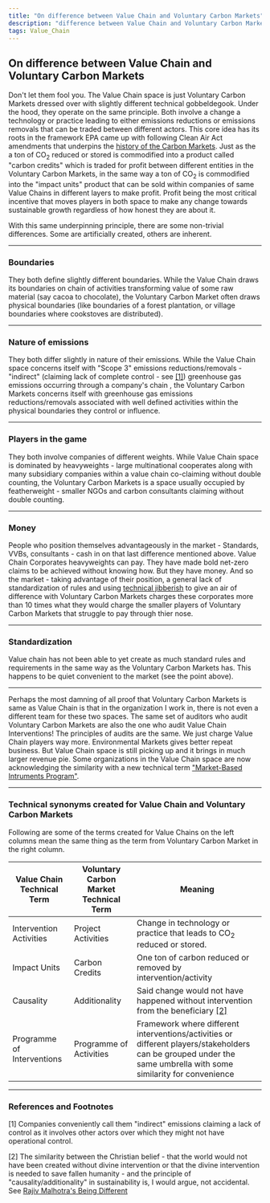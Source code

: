 ```yaml
---
title: "On difference between Value Chain and Voluntary Carbon Markets"
description: "difference between Value Chain and Voluntary Carbon Market"
tags: Value_Chain 
---
```


## On difference between Value Chain and Voluntary Carbon Markets

Don't let them fool you. The Value Chain space is just Voluntary Carbon Markets dressed over with slightly different technical gobbeldegook. Under the hood, they operate on the same principle. Both involve a change a technology or practice leading to either emissions reductions or emissions removals that can be traded between different actors. This core idea has its roots in the framework EPA came up with following Clean Air Act amendments that underpins the [history of the Carbon Markets](https://interactive.carbonbrief.org/carbon-offsets-2023/timeline.html). Just as the a ton of CO<sub>2</sub> reduced or stored is commodified into a product called "carbon credits" which is traded for profit between different entities in the Voluntary Carbon Markets, in the same way a ton of CO<sub>2</sub> is commodified into the "impact units" product that can be sold within companies of same Value Chains in different layers to make profit. Profit being the most critical incentive that moves players in both space to make any change towards sustainable growth regardless of how honest they are about it.

With this same underpinning principle, there are some non-trivial  differences. Some are artificially created, others are inherent.

---

### Boundaries

They both define slightly different boundaries. While the Value Chain draws its boundaries on chain of activities transforming value of some raw material (say cacoa to chocolate), the Voluntary Carbon Market often draws physical boundaries (like boundaries of a forest plantation, or village boundaries where cookstoves are distributed). 

---

### Nature of emissions

They both differ slightly in nature of their emissions. While the Value Chain space concerns itself with "Scope 3" emissions reductions/removals - "indirect" (claiming lack of complete control - see [[1]](#1)) greenhouse gas emissions occurring through a company's chain , the Voluntary Carbon Markets concerns itself with greenhouse gas emissions reductions/removals associated with well defined activities within the physical boundaries they control or influence. 

---

### Players in the game

They both involve companies of different weights. While Value Chain space is dominated by heavyweights - large multinational cooperates along with many subsidiary companies within a value chain co-claiming without double counting, the Voluntary Carbon Markets is a space usually occupied by featherweight - smaller NGOs and carbon consultants claiming without double counting. 

---

### Money

People who position themselves advantageously in the market - Standards, VVBs, consultants - cash in on that last difference mentioned above. Value Chain Corporates heavyweights can pay. They have made bold net-zero claims to be achieved without knowing how. But they have money. And so the market - taking advantage of their position, a general lack of standardization of rules and using [technical jibberish](https://karbonmanthan.github.io/2025/06/23/On-Carbon-Market-jargon.html) to give an air of difference with Voluntary Carbon Markets charges these corporates more than 10 times what they would charge the smaller players of Voluntary Carbon Markets that struggle to pay through thier nose.

---

### Standardization 

Value chain has not been able to yet create as much standard rules and requirements in the same way as the Voluntary Carbon Markets has. This happens to be quiet convenient to the market (see the point above).

---

Perhaps the most damning of all proof that Voluntary Carbon Markets is same as Value Chain is that in the organization I work in, there is not even a different team for these two spaces. The same set of auditors who audit Voluntary Carbon Markets are also the one who audit Value Chain Interventions! The principles of audits are the same. We just charge Value Chain players way more. Environmental Markets gives better repeat business. But Value Chain space is still picking up and it brings in much larger revenue pie. Some organizations in the Value Chain space are now acknowledging the similarity with a new technical term ["Market-Based Intruments Program"](https://valuechangeinitiative.com/workstreams/market-based-instruments-program/).

---

### Technical synonyms created for Value Chain and Voluntary Carbon Markets

Following are some of the terms created for Value Chains on the left columns mean the same thing as the term from Voluntary Carbon Market in the right column.


| **Value Chain Technical Term** | **Voluntary Carbon Market Technical Term** | **Meaning** |
| ----------------------- | ----------------------- | ----------------------------------------------------------------------------------------------------------------------------------------- |
| Intervention Activities | Project Activities | Change in technology or practice that leads to CO<sub>2</sub> reduced or stored. |
| Impact Units | Carbon Credits |  One ton of carbon reduced or removed by intervention/activity |
| Causality | Additionality | Said change would not have happened without intervention from the beneficiary [[2]](#2)|
| Programme of Interventions | Programme of Activities | Framework where different interventions/activities or different players/stakeholders can be grouped under the same umbrella with some similarity for convenience |

---

### References and Footnotes
<a id="1">[1]</a> Companies conveniently call them "indirect" emissions claiming a lack of control as it involves other actors over which they might not have operational control.

<a id="1">[2]</a> The similarity between the Christian belief - that the world would not have been created without divine intervention or that the divine intervention is needed to save fallen humanity - and the principle of "causality/additionality" in sustainability is, I would argue, not accidental. See [Rajiv Malhotra's Being Different](https://rajivmalhotra.com/being-different/)